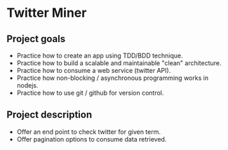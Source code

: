 # Twitter Miner
## Project goals
* Practice how to create an app using TDD/BDD technique.
* Practice how to build a scalable and maintainable "clean" architecture.
* Practice how to consume a web service (twitter API).
* Practice how non-blocking / asynchronous programming works in nodejs.
* Practice how to use git / github for version control.
## Project description
* Offer an end point to check twitter for given term.
* Offer pagination options to consume data retrieved.
